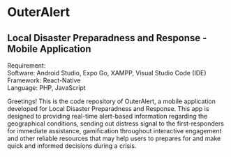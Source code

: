 # OuterAlert
Local Disaster Preparadness and Response - Mobile Application
--------------------------------------------------------------

Requirement: <br>
Software: Android Studio, Expo Go, XAMPP, Visual Studio Code (IDE) <br>
Framework: React-Native <br> 
Language: PHP, JavaScript <br>

Greetings! This is the code repository of OuterAlert, a mobile application developed for Local Disaster
Preparadness and Response. This app is designed to providing real-time alert-based information regarding 
the geographical conditions, sending out distress signal to the first-responders for immediate assistance, 
gamification throughout interactive engagement and other reliable resources that may help users to prepares 
for and make quick and informed decisions during a crisis. 